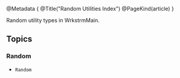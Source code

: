 @Metadata {
@Title("Random Utilities Index")
@PageKind(article)
}

Random utility types in WrkstrmMain.

## Topics

### Random

- `Random`
